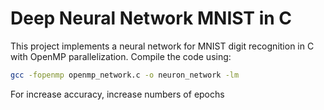 # Deep Neural Network MNIST in C

This project implements a neural network for MNIST digit recognition in C with OpenMP parallelization. Compile the code using:

```bash
gcc -fopenmp openmp_network.c -o neuron_network -lm
```

For increase accuracy, increase numbers of epochs